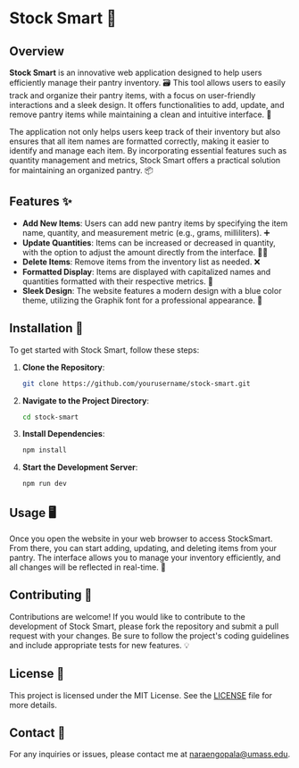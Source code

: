 # Stock Smart 🌟

## Overview

**Stock Smart** is an innovative web application designed to help users efficiently manage their pantry inventory. 🗃️ This tool allows users to easily track and organize their pantry items, with a focus on user-friendly interactions and a sleek design. It offers functionalities to add, update, and remove pantry items while maintaining a clean and intuitive interface. 🧹

The application not only helps users keep track of their inventory but also ensures that all item names are formatted correctly, making it easier to identify and manage each item. By incorporating essential features such as quantity management and metrics, Stock Smart offers a practical solution for maintaining an organized pantry. 📦

## Features ✨

- **Add New Items**: Users can add new pantry items by specifying the item name, quantity, and measurement metric (e.g., grams, milliliters). ➕
- **Update Quantities**: Items can be increased or decreased in quantity, with the option to adjust the amount directly from the interface. 🔼🔽
- **Delete Items**: Remove items from the inventory list as needed. ❌
- **Formatted Display**: Items are displayed with capitalized names and quantities formatted with their respective metrics. 📝
- **Sleek Design**: The website features a modern design with a blue color theme, utilizing the Graphik font for a professional appearance. 🎨

## Installation 🚀

To get started with Stock Smart, follow these steps:

1. **Clone the Repository**:
   ```bash
   git clone https://github.com/yourusername/stock-smart.git
   ```
2. **Navigate to the Project Directory**:
   ```bash
   cd stock-smart
   ```
3. **Install Dependencies**:
   ```bash
   npm install
   ```
4. **Start the Development Server**:
   ```bash
   npm run dev
   ```

## Usage 🖥️

Once you open the website in your web browser to access StockSmart. From there, you can start adding, updating, and deleting items from your pantry. The interface allows you to manage your inventory efficiently, and all changes will be reflected in real-time. 🌟

## Contributing 🤝

Contributions are welcome! If you would like to contribute to the development of Stock Smart, please fork the repository and submit a pull request with your changes. Be sure to follow the project's coding guidelines and include appropriate tests for new features. 💡

## License 📜

This project is licensed under the MIT License. See the [LICENSE](LICENSE) file for more details.

## Contact 📧

For any inquiries or issues, please contact me at naraengopala@umass.edu.
